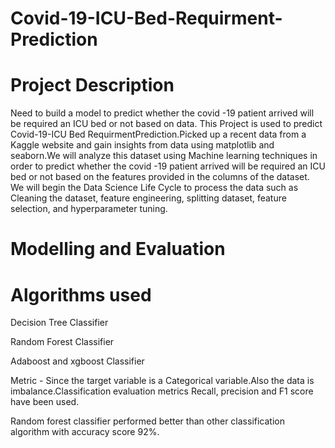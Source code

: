 # Covid-19-ICU-Bed-Requirment-Prediction

# Project Description
Need  to build a model to predict whether the covid -19 patient arrived will be required an ICU bed or not based on data.
This Project is used to predict Covid-19-ICU Bed RequirmentPrediction.Picked up a recent data from a Kaggle website and gain insights from data using matplotlib and seaborn.We will analyze this dataset using Machine learning techniques in order to predict whether the covid -19 patient arrived will be required an ICU bed or not  based on the features provided in the columns of the dataset. We will begin the Data Science Life Cycle to process the data such as Cleaning the dataset, feature engineering, splitting dataset, feature selection, and hyperparameter tuning.

# Modelling and Evaluation

# Algorithms used

Decision Tree Classifier

Random Forest Classifier

Adaboost and xgboost Classifier

Metric - Since the target variable is a Categorical variable.Also the data is imbalance.Classification evaluation metrics Recall, precision and F1 score have been used.

Random forest classifier performed better than other classification algorithm with accuracy score 92%.


